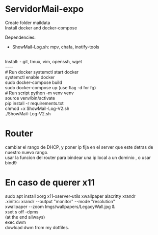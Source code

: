 # ServidorMail-expo
Create folder maildata<br>
Install docker and docker-compose<br>

Dependencies:
- ShowMail-Log.sh: mpv, chafa, inotify-tools<br>
<br>
Install:
- git, tmux, vim, openssh, wget<br>
----<br>
# Run docker
systemctl start docker<br>
systemctl enable docker<br>
sudo docker-compose build<br>
sudo docker-compose up (use flag -d for fg)<br>
# Run script
python -m venv venv <br>
source venv/bin/activate<br>
pip install -r requirements.txt<br>
chmod +x ShowMail-Log-V2.sh<br>
./ShowMail-Log-V2.sh<br>

# Router
cambiar el rango de DHCP, y poner ip fija en el server que este detras de nuestro nuevo rango.<br>
usar la funcion del router para bindear una ip local a un dominio , o usar bind9<br>

# En caso de querer x11
sudo apt install xorg x11-xserver-utils xwallpaper alacritty xrandr<br>
.xinitrc: 
xrandr --output "monitor" --mode "resolution"<br>
xwallpaper --zoom Imgs/wallpapers/LegacyWall.jpg &<br>
xset s off -dpms<br> 
(at the end allways)<br>
exec dwm<br>
dowload dwm from my dotfiles.<br>


